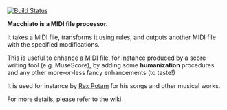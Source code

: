 [![Build Status](https://travis-ci.org/cadrian/macchiato.png?branch=master)](https://travis-ci.org/cadrian/macchiato)

**Macchiato is a MIDI file processor.**

It takes a MIDI file, transforms it using rules, and outputs another
MIDI file with the specified modifications.

This is useful to enhance a MIDI file, for instance produced by a
score writing tool (e.g. MuseScore), by adding some **humanization**
procedures and any other more-or-less fancy enhancements (to taste!)

It is used for instance by [Rex
Potam](http://rex-potam.cadrian.net/) for his songs and other
musical works.

For more details, please refer to the wiki.
